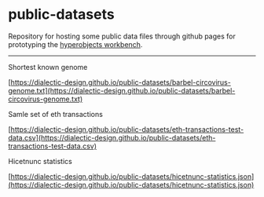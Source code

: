 # public-datasets

Repository for hosting some public data files through github pages for prototyping the [hyperobjects workbench](https://hyperobjects.design/workbench).

---
Shortest known genome 

[https://dialectic-design.github.io/public-datasets/barbel-circovirus-genome.txt](https://dialectic-design.github.io/public-datasets/barbel-circovirus-genome.txt)

Samle set of eth transactions

[https://dialectic-design.github.io/public-datasets/eth-transactions-test-data.csv](https://dialectic-design.github.io/public-datasets/eth-transactions-test-data.csv)

Hicetnunc statistics

[https://dialectic-design.github.io/public-datasets/hicetnunc-statistics.json](https://dialectic-design.github.io/public-datasets/hicetnunc-statistics.json)
